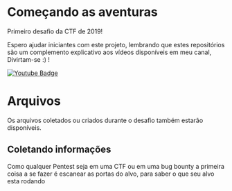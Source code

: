 # Começando as aventuras

Primeiro desafio da CTF de 2019!

Espero ajudar iniciantes com este projeto, lembrando que estes repositórios são um complemento explicativo aos vídeos disponíveis em meu canal, Divirtam-se :) !

[![Youtube Badge](https://img.shields.io/badge/-Youtube-red)](https://www.youtube.com/channel/UC9tSm6hsH2c5atpEObIaD8Q)

# Arquivos

Os arquivos coletados ou criados durante o desafio também estarão disponíveis.

## Coletando informações
Como qualquer Pentest seja em uma CTF ou em uma bug bounty a primeira coisa a se fazer é escanear as portas do alvo, para saber o que seu alvo esta rodando
